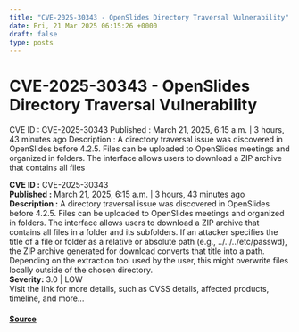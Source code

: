 ```yaml
---
title: "CVE-2025-30343 - OpenSlides Directory Traversal Vulnerability"
date: Fri, 21 Mar 2025 06:15:26 +0000
draft: false
type: posts
---
```

# CVE-2025-30343 - OpenSlides Directory Traversal Vulnerability





 CVE ID : CVE-2025-30343 Published : March 21, 2025, 6:15 a.m. | 3 hours, 43 minutes ago Description : A directory traversal issue was discovered in OpenSlides before 4.2.5. Files can be uploaded to OpenSlides meetings and organized in folders. The interface allows users to download a ZIP archive that contains all files

**CVE ID :** CVE-2025-30343  
**Published :** March 21, 2025, 6:15 a.m. | 3 hours, 43 minutes ago  
**Description :** A directory traversal issue was discovered in OpenSlides before 4.2.5. Files can be uploaded to OpenSlides meetings and organized in folders. The interface allows users to download a ZIP archive that contains all files in a folder and its subfolders. If an attacker specifies the title of a file or folder as a relative or absolute path (e.g., ../../../etc/passwd), the ZIP archive generated for download converts that title into a path. Depending on the extraction tool used by the user, this might overwrite files locally outside of the chosen directory.  
**Severity:** 3.0 | LOW  
Visit the link for more details, such as CVSS details, affected products, timeline, and more...

#### [Source](https://cvefeed.io/vuln/detail/CVE-2025-30343)

